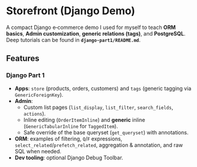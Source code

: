 # Storefront (Django Demo)

A compact Django e‑commerce demo I used for myself to teach **ORM basics**, **Admin customization**, **generic relations (tags)**, and **PostgreSQL**. Deep tutorials can be found in **`django-part1/README.md`**.

## Features

### Django Part 1

- **Apps**: `store` (products, orders, customers) and `tags` (generic tagging via `GenericForeignKey`).
- **Admin**:
  - Custom list pages (`list_display`, `list_filter`, `search_fields`, `actions`).
  - Inline editing (`OrderItemInline`) and **generic** inline (`GenericTabularInline` for `TaggedItem`).
  - Safe override of the base queryset (`get_queryset`) with annotations.
- **ORM**: examples of filtering, `Q`/`F` expressions, `select_related`/`prefetch_related`, aggregation & annotation, and raw SQL when needed.
- **Dev tooling**: optional Django Debug Toolbar.
